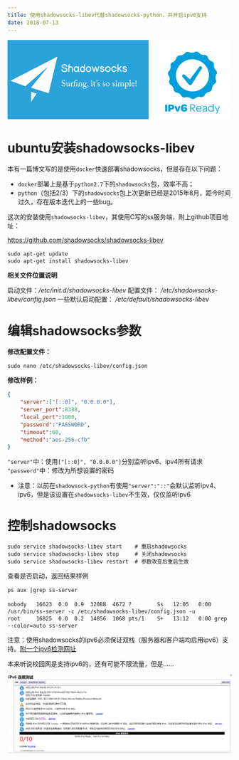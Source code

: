 ```yaml
---
title: 使用shadowsocks-libev代替shadowsocks-python，并开启ipv6支持
date: 2018-07-13
---
```


![](https://raw.githubusercontent.com/smilelc3/blog/main/images/使用shadowsocks-libev代替shadowsocks-python，并开启ipv6支持/300349-1up-feature-IPv6-tool-545x312.png)

# ubuntu安装shadowsocks-libev

本有一篇博文写的是使用`docker`快速部署shadowsocks，但是存在以下问题：

* `docker`部署上是基于`python2.7`下的`shadowsocks`包，效率不高；
* `python`（包括2/3）下的`shadowsocks`包上次更新已经是2015年8月，距今时间过久，存在版本迭代上的一些bug。

这次的安装使用`shadowsocks-libev`，其使用C写的ss服务端，附上github项目地址：

<https://github.com/shadowsocks/shadowsocks-libev>

```shell
sudo apt-get update
sudo apt-get install shadowsocks-libev
```

**相关文件位置说明**

启动文件：*/etc/init.d/shadowsocks-libev*
配置文件： */etc/shadowsocks-libev/config.json*
一些默认启动配置： */etc/default/shadowsocks-libev*

# 编辑shadowsocks参数

**修改配置文件：**

```shell
sudo nano /etc/shadowsocks-libev/config.json
```

**修改样例：**

```json
{
    "server":["[::0]", "0.0.0.0"],
    "server_port":8388,
    "local_port":1080,
    "password":"PASSWORD",
    "timeout":60,
    "method":"aes-256-cfb"
}
```

`"server"`中：使用`["[::0]", "0.0.0.0"]`分别监听ipv6、ipv4所有请求
`"password"`中：修改为所想设置的密码

* 注意：以前在`shadowsock-python`有使用`"server":"::"`会默认监听ipv4、ipv6，但是该设置在`shadowsocks-libev`不生效，仅仅监听ipv6

# 控制shadowsocks

```shell
sudo service shadowsocks-libev start    # 重启shadowsocks
sudo service shadowsocks-libev stop     # 关闭shadowsocks
sudo service shadowsocks-libev restart  # 参数改变后重启生效
```

查看是否启动，返回结果样例

```shell
ps aux |grep ss-server

nobody   16623  0.0  0.9  32088  4672 ?        Ss   12:05   0:00 /usr/bin/ss-server -c /etc/shadowsocks-libev/config.json -u
root     16825  0.0  0.2  14856  1068 pts/1    S+   13:12   0:00 grep --color=auto ss-server
```

注意：使用shadowsocks的ipv6必须保证双栈（服务器和客户端均启用ipv6）支持。[附一个ipv6检测网址](http://test-ipv6.com/)

本来听说校园网是支持ipv6的，还有可能不限流量，但是……

![](https://raw.githubusercontent.com/smilelc3/blog/main/images/使用shadowsocks-libev代替shadowsocks-python，并开启ipv6支持/13ccdfa696b3c70f606834a12e6d8410.png)
